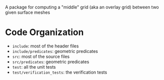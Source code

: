 A package for computing a "middle" grid (aka an overlay grid) between two given surface
meshes

# Code Organization
  * `include`: most of the header files
  * `include/predicates`: geometric predicates
  * `src`: most of the source files
  * `src/predicates`: geometric predicates
  * `test`: all the unit tests
  * `test/verification_tests`: the verification tests
